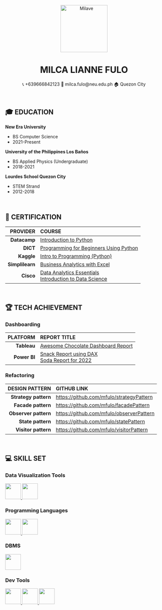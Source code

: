 <p align="center"> 
  <img align="center" alt="Milave" width="150" src="https://github.com/mfulo/mfulo/assets/142382665/80b14cce-1659-4814-85bb-0e1e53ffc493">
</p>


<h1 align="center">MILCA LIANNE FULO </h1>
<!-- Contact Details here. -->
<p align="center">
📞 +639666842123 📧 milca.fulo@neu.edu.ph 🏠︎ Quezon City <br>
</p>

<br>

## 🎓 EDUCATION

**New Era University**
- BS Computer Science
- 2021-Present

**University of the Philippines Los Baños**
- BS Applied Physics (Undergraduate)
- 2018-2021

**Lourdes School Quezon City**
- STEM Strand
- 2012-2018

<br>

## 📜 CERTIFICATION
  
|         **PROVIDER**       |                  **COURSE**                |
|---------------------------:|:-------------------------------------------|
| **Datacamp**               | [Introduction to Python](https://www.datacamp.com/completed/statement-of-accomplishment/course/c085179bad28306ea1277d7e00fc48c0e4711c35) |
| **DICT**                   | [Programming for Beginners Using Python]() |
| **Kaggle**                 | [Intro to Programming (Python)](https://www.kaggle.com/learn/certification/milcafulo/intro-to-programming) |
| **Simplilearn**            | [Business Analytics with Excel]() |
| **Cisco**                  | [Data Analytics Essentials](https://www.credly.com/badges/409720e2-4ff5-4e45-a0a5-f9e3f6e484bb/public_url)<br>[Introduction to Data Science](https://www.credly.com/badges/ac12eadf-0b3e-446d-a0ff-53a53ee37e16/public_url) |

<br>

## 🏆 TECH ACHIEVEMENT

### Dashboarding
|        **PLATFORM**        |             **REPORT TITLE**                |
|---------------------------:|:--------------------------------------------|
| **Tableau**                | [Awesome Chocolate Dashboard Report](https://public.tableau.com/app/profile/milca.fulo/viz/AwesomeChocolateDashboardReport_17156819785960/Dashboard1)          |
| **Power BI**               | [Snack Report using DAX](https://app.powerbi.com/view?r=eyJrIjoiMDdlYWM0OWUtNDQ4MS00NWY0LTk1MDItZjAxOTQ5NDM4ZjFlIiwidCI6IjUwZGQ1NjhmLTYwNTMtNDJkOC04NTEzLTk1NmU3N2RhZDY3NyIsImMiOjEwfQ%3D%3D) <br> [Soda Report for 2022](https://app.powerbi.com/view?r=eyJrIjoiYjc1ZDA0MzctZWI5ZC00ODcwLWIwZTAtNmY5MjU5YzU5ZDE5IiwidCI6IjUwZGQ1NjhmLTYwNTMtNDJkOC04NTEzLTk1NmU3N2RhZDY3NyIsImMiOjEwfQ%3D%3D)          |

### Refactoring 
|        **DESIGN PATTERN**        |             **GITHUB LINK**                |
|---------------------------:|:------------------------------------------|
| **Strategy pattern**       | https://github.com/mfulo/strategyPattern  |
| **Facade pattern**         | https://github.com/mfulo/facadePattern    |
| **Observer pattern**       | https://github.com/mfulo/observerPattern  |
| **State pattern**          | https://github.com/mfulo/statePattern     |
| **Visitor pattern**        | https://github.com/mfulo/visitorPattern   |

<br>

## 💻 SKILL SET
### Data Visualization Tools
<!-- Powerbi -->
<a href="https://app.powerbi.com/singleSignOn?ru=https%3A%2F%2Fapp.powerbi.com%2F%3FnoSignUpCheck%3D1" target="_blank"> 
    <img src="https://github.com/mfulo/mfulo/assets/142382665/b9c1bfb2-b8af-46f6-8c5b-9ac9033f908e" height="50"/> 
</a> 
<!-- Tableau -->
<a href="https://public.tableau.com/app/discover" target="_blank"> 
    <img src="https://github.com/mfulo/mfulo/assets/142382665/4e2fea5a-0a39-4b21-8116-deb638cc46b7" height="50"/> 
</a>


### Programming Languages
<!-- Java -->
<a href="https://www.java.com/en/" target="_blank"> 
    <img src="https://github.com/mfulo/mfulo/assets/142382665/48b88607-4f76-4300-98cc-ffca8832c348" height="50"/> 
</a> 
<!-- Python -->
<a href="https://www.python.org/" target="_blank"> 
    <img src="https://github.com/mfulo/mfulo/assets/142382665/60d57073-9beb-47f9-9319-1af070e0fb93" height="50"/> 
</a> 


### DBMS
<!-- DB2 -->
<a href="https://www.ibm.com/db2" target="_blank"> 
    <img src="https://github.com/mfulo/mfulo/assets/142382665/12fae7c5-9df6-42bc-8283-b132a0638803" height="50"/> 
</a> 


### Dev Tools
<!-- Jaspersoft -->
<a href="https://community.jaspersoft.com/forums/topic/48468-export-report-as-an-image/" target="_blank"> 
    <img src="https://github.com/mfulo/mfulo/assets/142382665/011d0f58-8d39-4b04-9c3e-8a96c46c1681" height="50"/> 
</a> 
<!-- Lucidchart -->
<a href="https://www.lucidchart.com/pages/landing?utm_source=google&utm_medium=cpc&utm_campaign=_chart_en_tier3_mixed_search_brand_exact_&km_CPC_CampaignId=1484560207&km_CPC_AdGroupID=60168114191&km_CPC_Keyword=lucidchart&km_CPC_MatchType=e&km_CPC_ExtensionID=&km_CPC_Network=g&km_CPC_AdPosition=&km_CPC_Creative=442433234360&km_CPC_TargetID=kwd-33511936169&km_CPC_Country=1011171&km_CPC_Device=c&km_CPC_placement=&km_CPC_target=&gad_source=1&gclid=Cj0KCQjwhb60BhClARIsABGGtw8LNQ4ASOcNJG3OccyvDQJvJMgg4TRlcDTfFcRsBYxRKJRzQfTxoKEaAh-rEALw_wcB" target="_blank"> 
    <img src="https://github.com/mfulo/mfulo/assets/142382665/414ff844-316e-47cc-864b-d606b93c02d3" height="50"/> 
</a> 
<!-- Eclipse -->
<a href="https://eclipseide.org/" target="_blank"> 
    <img src="https://github.com/mfulo/mfulo/assets/142382665/dbf5dc8a-64b9-4b8d-a005-54146a100b19" height="50"/> 
</a> 
